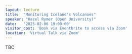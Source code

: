 ```yaml
---
layout: lecture
title:  "Monitoring Iceland's Volcanoes"
speaker: "Hazel Rymer (Open University)"
date:   '2025-02-06 19:00:00'
visitor_cost: 'Book via Eventbrite to access via Zoom'
location: 'Virtual Talk via Zoom'
---
```

TBC